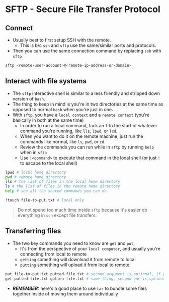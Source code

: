 # SFTP - Secure File Transfer Protocol

## Connect

- Usually best to first setup SSH with the remote.
  - This is b/c `ssh` and `sftp` use the same/similar ports and protocols.
- Then you can use the same connection command by replacing `ssh` with `sftp`

```sh
sftp <remote-user-account>@<remote-ip-address-or-domain>
```

## Interact with file systems

- The `sftp` interactive shell is similar to a less friendly and stripped down version of `bash`.
- The thing to keep in mind is you're in two directories at the same time as opposed to normal `bash` when you're just in one.
- With `sftp`, you have a `local context` and a `remote context` (you're basically in both at the same time)
  - In order to run a local command, tack an `l` to the start of whatever command you're running, like `lls`, `lpwd`, or `lcd`.
  - When you want to do it on the remote machine, just run the commands like normal, like `ls`, `pwd`, or `cd`.
  - Review the commands you can run while in `sftp` by running `help` when in `sftp`
  - Use `!<command>` to execute that command in the local shell (or just `!` to escape to the local shell)

```sh
lpwd # local home directory
pwd # remote home directory
lls # the list of files in the local home directory
ls # the list of files in the remote home directory
help # see all the shared commands you can do
```

```sh
!touch file-to-put.txt # local only
```

> Do not spend too much time inside `sftp` because it's easier do everything in `ssh` except file transfers.

## Transferring files

- The two key commands you need to know are `get` and `put`.
  - It's from the perspective of your `local computer`, and usually you're connecting from local to remote
  - `getting` something will download it from remote to local
  - `putting` something will upload it from local to remote.

```sh
put file-to-put.txt putted-file.txt # second argument is optional, if you omit it'll just use the same name
get putted-file.txt gotten-file.txt # same thing, second one is optional
```

- **_REMEMBER:_** here's a good place to use `tar` to bundle some files together inside of moving them around individually
